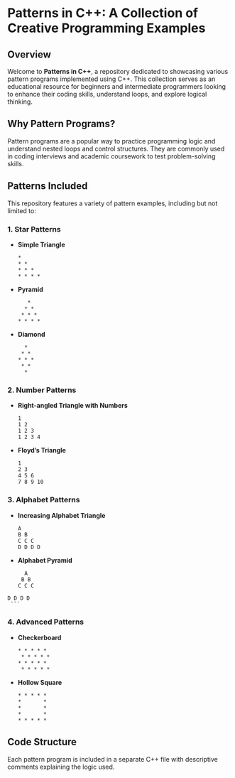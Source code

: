# Patterns in C++: A Collection of Creative Programming Examples

## Overview
Welcome to **Patterns in C++**, a repository dedicated to showcasing various pattern programs implemented using C++. This collection serves as an educational resource for beginners and intermediate programmers looking to enhance their coding skills, understand loops, and explore logical thinking.

## Why Pattern Programs?
Pattern programs are a popular way to practice programming logic and understand nested loops and control structures. They are commonly used in coding interviews and academic coursework to test problem-solving skills.

## Patterns Included
This repository features a variety of pattern examples, including but not limited to:

### 1. **Star Patterns**
   - **Simple Triangle**
     ```
     *
     * *
     * * *
     * * * *
     ```

   - **Pyramid**
     ```
        *
       * *
      * * *
     * * * *
     ```

   - **Diamond**
     ```
       *
      * *
     * * *
      * *
       *
     ```

### 2. **Number Patterns**
   - **Right-angled Triangle with Numbers**
     ```
     1
     1 2
     1 2 3
     1 2 3 4
     ```

   - **Floyd’s Triangle**
     ```
     1
     2 3
     4 5 6
     7 8 9 10
     ```

### 3. **Alphabet Patterns**
   - **Increasing Alphabet Triangle**
     ```
     A
     B B
     C C C
     D D D D
     ```

   - **Alphabet Pyramid**
     ```
       A
      B B
     C C C
    D D D D
     ```

### 4. **Advanced Patterns**
   - **Checkerboard**
     ```
     * * * * *
      * * * * *
     * * * * *
      * * * * *
     ```

   - **Hollow Square**
     ```
     * * * * *
     *       *
     *       *
     *       *
     * * * * *
     ```

## Code Structure
Each pattern program is included in a separate C++ file with descriptive comments explaining the logic used. 
